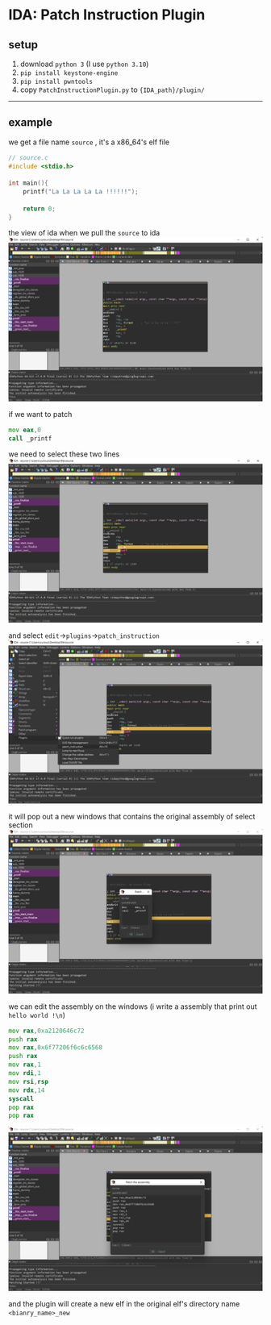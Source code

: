 # IDA: Patch Instruction Plugin

## setup

1. download `python 3` (I use `python 3.10`)
2. `pip install keystone-engine`
3. `pip install pwntools`
4. copy `PatchInstructionPlugin.py` to `{IDA_path}/plugin/`

---
## example

we get a file name `source` , it's a x86_64's elf file
```c
// source.c
#include <stdio.h>

int main(){
    printf("La La La La La !!!!!!");

    return 0;
}
```

the view of ida when we pull the `source` to ida
![](https://github.com/akvo-fajro/IDA-Patch_Instruction_Plugin/blob/main/img/view1.png?raw=true)

if we want to patch
```asm
mov eax,0
call _printf
```
we need to select these two lines
![](https://github.com/akvo-fajro/IDA-Patch_Instruction_Plugin/blob/main/img/view2.png?raw=true)

and select `edit`->`plugins`->`patch_instruction`
![](https://github.com/akvo-fajro/IDA-Patch_Instruction_Plugin/blob/main/img/view3.png?raw=true)

it will pop out a new windows that contains the original assembly of select section
![](https://github.com/akvo-fajro/IDA-Patch_Instruction_Plugin/blob/main/img/view4.png?raw=true)

we can edit the assembly on the windows (i write a assembly that print out `hello world !\n`)
```asm
mov rax,0xa2120646c72
push rax
mov rax,0x6f77206f6c6c6568
push rax
mov rax,1
mov rdi,1
mov rsi,rsp
mov rdx,14
syscall
pop rax
pop rax
```
![](https://github.com/akvo-fajro/IDA-Patch_Instruction_Plugin/blob/main/img/view5.png?raw=true)

and the plugin will create a new elf in the original elf's directory name `<bianry_name>_new`

